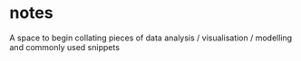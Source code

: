# notes
A space to begin collating pieces of data analysis / visualisation / modelling and commonly used snippets 
